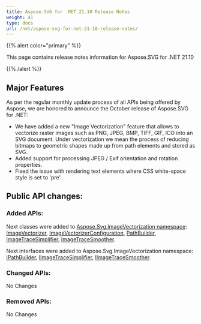 ```yaml
---
title: Aspose.SVG for .NET 21.10 Release Notes
weight: 41
type: docs
url: /net/aspose-svg-for-net-21-10-release-notes/
---
```

{{% alert color="primary" %}}

This page contains release notes information for Aspose.SVG for .NET 21.10

{{% /alert %}}

## **Major Features**

As per the regular monthly update process of all APIs being offered by Aspose, we are honored to announce the October release of Aspose.SVG for .NET:

* We have added a new "Image Vectorization" feature that allows to vectorize raster images such as PNG, JPEG, BMP, TIFF, GIF, ICO into an SVG document. Under vectorization we mean the process of reducing bitmaps to geometric shapes made up from path elements and stored as SVG.
* Added support for processing JPEG / Exif orientation and rotation properties.
* Fixed the issue with rendering text elements where CSS white-space style is set to 'pre'.

## **Public API changes:**

### **Added APIs:**

Next classes were added to [Aspose.Svg.ImageVectorization namespace](https://apireference.aspose.com/svg/net/aspose.svg.imagevectorization):
[ImageVectorizer](https://apireference.aspose.com/svg/net/aspose.svg.imagevectorization/imagevectorizer), [ImageVectorizerConfiguration](https://apireference.aspose.com/svg/net/aspose.svg.imagevectorization/imagevectorizerconfiguration), [PathBuilder](https://apireference.aspose.com/svg/net/aspose.svg.imagevectorization/pathbuilder), [ImageTraceSimplifier](https://apireference.aspose.com/svg/net/aspose.svg.imagevectorization/imagetracesimplifier),
[ImageTraceSmoother](https://apireference.aspose.com/svg/net/aspose.svg.imagevectorization/imagetracesmoother).

Next interfaces were added to Aspose.Svg.ImageVectorization namespace: 
[IPathBuilder](https://apireference.aspose.com/svg/net/aspose.svg.imagevectorization/ipathbuilder), [IImageTraceSimplifier](https://apireference.aspose.com/svg/net/aspose.svg.imagevectorization/iimagetracesimplifier), [IImageTraceSmoother](https://apireference.aspose.com/svg/net/aspose.svg.imagevectorization/iimagetracesmoother).

### **Changed APIs:**

No Changes

### **Removed APIs:**

No Changes